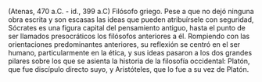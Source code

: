 (Atenas, 470 a.C. - id., 399 a.C) Filósofo griego. Pese a que no dejó ninguna obra escrita y son escasas las ideas que pueden
atribuírsele con seguridad, Sócrates es una figura capital del pensamiento antiguo, hasta el punto de ser llamados presocráticos los 
filósofos anteriores a él. Rompiendo con las orientaciones predominantes anteriores, su reflexión se centró en el ser humano, 
particularmente en la ética, y sus ideas pasaron a los dos grandes pilares sobre los que se asienta la historia de la filosofía 
occidental: Platón, que fue discípulo directo suyo, y Aristóteles, que lo fue a su vez de Platón.